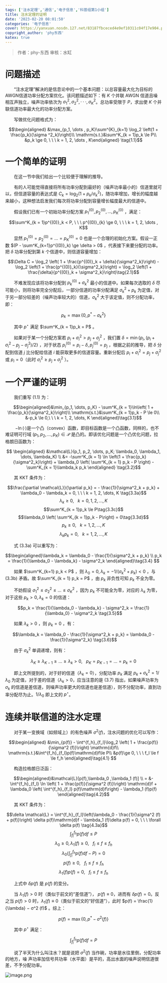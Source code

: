 ```yaml
---
tags: ['注水定理','通信','电子信息','科普组第1小组']
title: 注水定理的证明
date: '2023-02-20 08:01:50'
categories: '电子信息'
cover: https://yanxuan.nosdn.127.net/83187fbceced4e9ef10311c04f17e904.png
copyright_author: 'phy东西'
katex: true
---
```



> 作者：phy-东西
审核：水缸

# 问题描述

&emsp;&emsp;“注水定理”解决的是信息论中的一个基本问题：以总容量最大化为目标的AWGN信道功率分配方案优化。该问题描述如下：有 $K$ 个并联 AWGN 信道且噪相互声独立，噪声功率依次为 $σ^2_1,σ^2_2,··· ,σ^2_K$。总功率受限于 $P$，求出使 $K$ 个并联信道功率最大化的功率分配方案。 

&emsp;&emsp;写做优化问题格式为：

$$\begin{aligned}
&\max_{p_1, \dots , p_K}\sum^{K}_{k=1} \log_2 \left(1 + \frac{p_k}{\sigma ^2_k}\right)\\
\mathrm{s.t.}&\sum^K_{k = 1}p_k \le P\\
&p_k \ge 0, \ \ \  k = 1, 2, \dots , K\end{aligned} \tag{1.1}$$

# 一个简单的证明

&emsp;&emsp;在这一节中我们给出一个比较便于理解的推导。 

&emsp;&emsp;有的人可能觉得直接将所有功率分配到最好的（噪声功率最小的）信道里就可以，但信道容量的表达式是 $C_k = \log_2 (1 + p_k / σ^2_k)$，随功率增加，增长的幅度越来越小，这种想法启发我们每次将功率分配到容量增长幅度最大的信道中。 

&emsp;&emsp;假设我们已有一个初始功率分配方案 $p^{(0)}_1 ,p^{(0)}_2 , \dots ,p^{(0)}_K$ ，满足：

$$\sum^K_{k = 1}p^{(0)}_k < P, \ \ \  p^{(0)}_{k} \ge 0, \ \ \  k = 1, 2, \dots , K$$

&emsp;&emsp;显然 $p^{(0)}_1 = p^{(0)}_2 = \dots = p^{(0)}_K = 0$ 也是一个合理的初始化方案。假设一正数 $(P - \sum^K_{k=1}p^{(0)}_k) \ge \delta > 0$ ，代表接下来要分配的功率。把 $\delta$ 功率分配到第 $k$ 个信道中，则信道容量增加：

$$\Delta C = \log_2 \left( 1 + \frac{p^{(0)}_k + \delta}{\sigma^2_k}\right) - \log_2 \left(1 + \frac{p^{(0)}_k}{\sigma^2_k}\right) = \log_2 \left(1 + \frac{\delta}{p^{(0)}_k + \sigma^2_k}\right)\tag{2.1}$$

&emsp;&emsp;不难发现应该将功率分配到 $p^{(0)}_k + \sigma^2_k$ 最小的信道中。如果每次选取的 $\delta$ 尽可能小，则将功率完全分配后，一部分信道的功率分配满足 $\sigma^2_k +p_k$ 为定值，对于另一部分较差的（噪声功率较大的）信道，$σ^2_k$ 大于该定值，则不分配功率，即： 

$$p_k = \max \{0, p^* - \sigma^2_k\}\tag{2.2}$$

&emsp;&emsp;其中 $p^⋆$ 满足 $\sum^K_{k = 1}p_k = P$ 。

&emsp;&emsp;如果对于某一个分配方案若 $p_i + \sigma^2_i > p_j + \sigma^2_j$ ，我们置 $\delta = \min\{p_i, (p_i + \sigma^2_i - p_j - \sigma^2_j)/2\}$ ，对于状态 $p^{(0)}_i = p_i - \delta, p^{(0)}_j = p_j$ ，根据之前的推导，把 $\delta$ 分配到信道 $j$ 比分配给信道 $i$ 能获取更多的信道容量。重新分配后 $p_i + \sigma^2_i = p_j + \sigma^2_j$ 或 $p_i = 0$（此时 $\sigma_i^2 \ge p_j + \sigma^2_j$ ）。 

# 一个严谨的证明
&emsp;&emsp;我们重写 $(1.1)$ 为：

$$\begin{aligned}&\min_{p_1, \dots, p_K} - \sum^K_{k = 1}\ln\left( 1 + \frac{p_k}{\sigma^2_k}\right)\\
\mathrm{s.t.}&\sum^K_{k = 1}p_k - P \le 0\\
&-p_k \le 0,\ \ \  k = 1, 2, \dots, K
\end{aligned}\tag{3.1}$$

&emsp;&emsp; $−\ln(·)$是一个凸（convex）函数，即目标函数是一个凸函数，同样的，也不难证明可行域 $(p_1, p_2, \dots, p_K)\in \mathcal{P}$ 是凸的。即该优化问题是一个凸优化问题，拉格朗日函数为：

$$ \begin{aligned}
&\mathcal{L}(p_1, p_2, \dots, p_K; \lambda_0, \lambda_1, \dots, \lambda_K) \\ 
&= -\sum^K_{k = 1} \ln \left(1 + \frac{p_k}{\sigma^2_k}\right) + \lambda_0 \left( \sum^K_{k = 1} p_k - P \right) - \sum^K_{k = 1}\lambda_k p_k
\end{aligned} \tag{3.2}$$

&emsp;&emsp;其 KKT 条件为：

$$\frac{\partial \mathcal{L}}{\partial p_k} = - \frac{1}{\sigma^2_k + p_k} + \lambda_0 - \lambda_k = 0, \ \ \ k = 1, 2, \dots, K \tag{3.3a}$$
$$\lambda_k \ge 0, \ \ \ k = 0, 1, 2, \dots, K\tag{3.3b}$$
$$\sum^K_{k = 1}p_k \le P\tag{3.3c}$$
$$\lambda_0 \left( \sum^K_{k = 1}p_k - P\right) = 0\tag{3.3d}$$
$$p_k \ge 0, \ \ \ k = 1, 2, \dots, K\tag{3.3e}$$
$$\lambda_k p_k = 0, \ \ \ k = 1, 2, \dots, K\tag{3.3f}$$

&emsp;&emsp;式 $(3.3\mathrm{a})$ 可以重写为：

$$\begin{aligned}\lambda_k = \lambda_0 - \frac{1}{\sigma^2_k + p_k} \\
p_k = \frac{1}{\lambda_0 - \lambda_k} - \sigma^2_k \end{aligned}\tag{3.4}
$$

&emsp;&emsp;如果 $\sum^K_{k=1} p_k < P$ ，则 $\lambda_0 = 0, \lambda_k = -1/(\sigma^2_k + p_k)<0$ ，与 $(3.3\mathrm{b})$ 矛盾。故 $\sum^K_{k = 1} p_k = P$ ，由 $p_k$ 非负性可知 $p_k$ 不全为零。 

&emsp;&emsp;不妨假设 $\sigma^2_1 \le \sigma^2_2 \le \dots \le \sigma^2_K$ ，因为 $p_k$ 不可能全为零，对应的 $λ_k$ 为零，对于这些 $p_k > 0, λ_k = 0$ 的信道：

$$p_k = \frac{1}{\lambda_0 - \lambda_k} - \sigma^2_k = \frac{1}{\lambda_0} - \sigma^2_k \tag{3.5}$$

&emsp;&emsp;如果 $λ_k > 0$ ，则 $p_k = 0$ ，有：

$$\lambda_k = \lambda_0 - \frac{1}{\sigma^2_k + p_k} = \lambda_0 - \frac{1}{\sigma^2_k} \tag{3.6}$$

&emsp;&emsp;由于 $σ^2_k$ 单调递增，则有：

$$\lambda_K \ge \lambda_{K-1} \ge \dots \ge \lambda_k > 0,\ \ \ p_K = p_{K-1} = \dots = p_k = 0 \tag{3.7}$$

&emsp;&emsp;即上文所提到的，对于好的信道（$λ_k = 0$），分配功率 $p_k$ 满足 $p_k +σ^2_k = 1/\lambda_0$ 为定值，对于差的信道（$\lambda_k > 0$，应当注意的是 $(3.7)$ 指出，如果噪声功率为 $\sigma_k$ 的信道是差信道，则噪声功率更大的信道也是差信道），则不分配功率，直到功率分配尽为止。$1 / \lambda_0$ 即上文的 $p^⋆$。

# 连续并联信道的注水定理
&emsp;&emsp;对于某一变换域（如频域上）的有色噪声 $σ^2 (f)$，注水问题的优化可以写作：

$$\begin{aligned} 
&\min_{p(f)} - \int^{f_h}_{f_l}\log_2 \left( 1 + \frac{p(f)}{\sigma^2 (f)}\right) \mathrm{d}f\\ 
\mathrm{s.t.}&\int^{f_h}_{f_l}p(f)\mathrm{d}f\le P\\ 
&p(f)\ge 0, \ \ \ f_l \le f \le f_h \end{aligned}\tag{4.1}
$$

&emsp;&emsp;构造拉格朗日泛函：

$$\begin{aligned}&\mathcal{L}[p(f),\lambda_0 ,\lambda_1 (f)] \\
 = &-\int^{f_h}_{f_l} \ln \left( 1 + \frac{p(f)}{\sigma^2 (f)}\right) \mathrm{d}f + \lambda_0 \left( \int^{f_h}_{f_l} p(f)\mathrm{d}f\right) - \lambda_1 (f)p(f) \end{aligned}\tag{4.2}$$

&emsp;&emsp;其 KKT 条件为：

$$\delta \mathcal{L} = \int^{f_h}_{f_l}\left(\lambda_0 - \frac{1}{\sigma^2 (f) + p(f)}\right) \delta p(f)\mathrm{d}f - \lambda_1 (f)\delta p(f) = 0, \ \ \ \forall \delta p(f) \tag{4.3a}$$
$$\int^{f_h}_{f_l} p(f)\mathrm{d}f \le P \tag{4.3b}$$
$$\lambda_0 \ge 0,\lambda_1 (f)\ge 0, \ \ \ f_l\le f \le f_h \tag{4.3c}$$
$$\lambda_0 \left(\int^{f_h}_{f_l} p(f) \mathrm{d}f-P\right) = 0 \tag{4.3d}$$
$$p(f)\ge 0, \ \ \ f_l\le f \le f_h \tag{4.3e}$$
$$\lambda_1 (f)p(f) = 0, \ \ \ f_l\le f \le f_h \tag{4.3f}$$

&emsp;&emsp;上式中 $\delta p(f)$ 是 $p(f)$ 的变分。 

&emsp;&emsp;当 $\lambda_1 (f) > 0$ 时（类似于前文的“差信道”）， $p(f) ≡ 0$，进而有 $\delta p(f) = 0$。反之当 $p(f) > 0$ 时，$\lambda_1 (f) ≡ 0$（类似于前文的“好信道”），此时 $p(f) = \frac{1}{\lambda} − σ^2 (f)$ 。综上： 

$$p(f) = \max \{0,p^* - \sigma^2 (f)\}\tag{4.4}$$

&emsp;&emsp;其中 $p^⋆$ 满足：

$$\int^{f_h}_{f_l} p(f)\mathrm{d}f = P\tag{4.5}$$

&emsp;&emsp;说了半天为什么叫注水？就是说把 $σ^2 (f)$ 当作碗，功率是水往里倒，分配功率的地方，噪 声功率加信号共功率（水平面）是平的，高出水面的噪声说明信道很差，不予分配功率。
 
<img src="https://yanxuan.nosdn.127.net/83187fbceced4e9ef10311c04f17e904.png" alt="image.png" title="image.png" />
